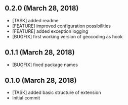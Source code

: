 ## 0.2.0 (March 28, 2018)
  - [TASK] added readme 
  - [FEATURE] improved configuration possibilities
  - [FEATURE] added exception logging
  - [BUGFIX] first working version of geocoding as hook

## 0.1.1 (March 28, 2018)
  - [BUGFIX] fixed package names

## 0.1.0 (March 28, 2018)
  - [TASK] added basic structure of extension
  - Initial commit

